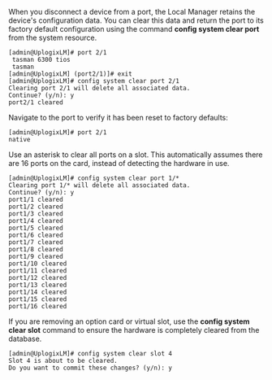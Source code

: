 <!-- 5.4 -->

When you disconnect a device from a port, the Local Manager retains the device's configuration data. You can clear this data and return the port to its factory default configuration using the command **config system clear port** from the system resource.

```
[admin@UplogixLM]# port 2/1
 tasman 6300 tios
 tasman
[admin@UplogixLM] (port2/1)]# exit
[admin@UplogixLM]# config system clear port 2/1
Clearing port 2/1 will delete all associated data.
Continue? (y/n): y
port2/1 cleared
```

Navigate to the port to verify it has been reset to factory defaults:

```
[admin@UplogixLM]# port 2/1
native
```

Use an asterisk to clear all ports on a slot. This automatically assumes there are 16 ports on the card, instead of detecting the hardware in use.

```
[admin@UplogixLM]# config system clear port 1/*
Clearing port 1/* will delete all associated data.
Continue? (y/n): y
port1/1 cleared
port1/2 cleared
port1/3 cleared
port1/4 cleared
port1/5 cleared
port1/6 cleared
port1/7 cleared
port1/8 cleared
port1/9 cleared
port1/10 cleared
port1/11 cleared
port1/12 cleared
port1/13 cleared
port1/14 cleared
port1/15 cleared
port1/16 cleared
```

If you are removing an option card or virtual slot, use the **config system clear slot** command to ensure the hardware is completely cleared from the database.

```
[admin@UplogixLM]# config system clear slot 4
Slot 4 is about to be cleared.
Do you want to commit these changes? (y/n): y
```